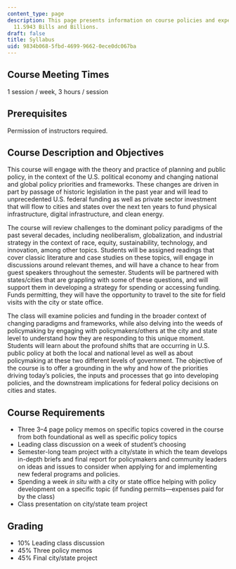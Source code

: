 ```yaml
---
content_type: page
description: This page presents information on course policies and expectations for
  11.S943 Bills and Billions.
draft: false
title: Syllabus
uid: 9834b068-5fbd-4699-9662-0ece0dc067ba
---
```

## Course Meeting Times

1 session / week, 3 hours / session

## Prerequisites

Permission of instructors required.

## Course Description and Objectives

This course will engage with the theory and practice of planning and public policy, in the context of the U.S. political economy and changing national and global policy priorities and frameworks. These changes are driven in part by passage of historic legislation in the past year and will lead to unprecedented U.S. federal funding as well as private sector investment that will flow to cities and states over the next ten years to fund physical infrastructure, digital infrastructure, and clean energy. 

The course will review challenges to the dominant policy paradigms of the past several decades, including neoliberalism, globalization, and industrial strategy in the context of race, equity, sustainability, technology, and innovation, among other topics. Students will be assigned readings that cover classic literature and case studies on these topics, will engage in discussions around relevant themes, and will have a chance to hear from guest speakers throughout the semester. Students will be partnered with states/cities that are grappling with some of these questions, and will support them in developing a strategy for spending or accessing funding. Funds permitting, they will have the opportunity to travel to the site for field visits with the city or state office. 

The class will examine policies and funding in the broader context of changing paradigms and frameworks, while also delving into the weeds of policymaking by engaging with policymakers/others at the city and state level to understand how they are responding to this unique moment. Students will learn about the profound shifts that are occurring in U.S. public policy at both the local and national level as well as about policymaking at these two different levels of government. The objective of the course is to offer a grounding in the why and how of the priorities driving today’s policies, the inputs and processes that go into developing policies, and the downstream implications for federal policy decisions on cities and states. 

## Course Requirements

- Three 3–4 page policy memos on specific topics covered in the course from both foundational as well as specific policy topics
- Leading class discussion on a week of student’s choosing
- Semester-long team project with a city/state in which the team develops in-depth briefs and final report for policymakers and community leaders on ideas and issues to consider when applying for and implementing new federal programs and policies.
- Spending a week *in situ* with a city or state office helping with policy development on a specific topic (if funding permits—expenses paid for by the class)
- Class presentation on city/state team project

## Grading

- 10% Leading class discussion
- 45% Three policy memos
- 45% Final city/state project